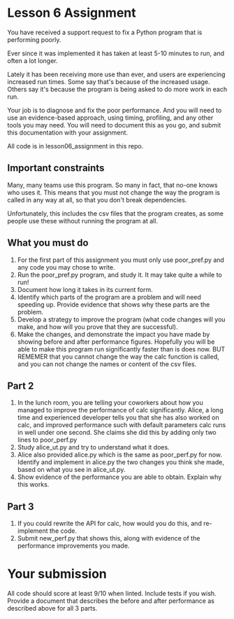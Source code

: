 # Lesson 6 Assignment

You have received a support request to fix a Python program that is performing poorly.

Ever since it was implemented it has taken at least 5-10 minutes to run, and often a lot longer.

Lately it has been receiving more use than ever, and users are experiencing increased run times. Some say that's because of the increased usage. Others say it's because the program is being asked to do more work in each run.

Your job is to diagnose and fix the poor performance. And you will need to use an evidence-based approach, using timing, profiling, and any other tools you may need. You will need to document this as you go, and submit this documentation with your assignment.

All code is in lesson06_assignment in this repo.

## Important constraints
Many, many teams use this program. So many in fact, that no-one knows who uses it. This means that you must not change the way the program is called in any way at all, so that you don't break dependencies.

Unfortunately, this includes the csv files that the program creates, as some people use these without running the program at all.

## What you must do
1. For the first part of this assignment you must only use poor_pref.py and any code you may chose to write.
1. Run the poor_pref.py program, and study it. It may take quite a while to run!
1. Document how long it takes in its current form.
1. Identify which parts of the program are a problem and will need speeding up. Provide evidence that shows why these parts are the problem.
1. Develop a strategy to improve the program (what code changes will you make, and how will you prove that they are successful).
1. Make the changes, and demonstrate the impact you have made by showing before and after performance figures. Hopefully you will be able to make this program run significantly faster than is does now. BUT REMEMER that you cannot change the way the calc function is called, and you can not change the names or content of the csv files.

## Part 2
1. In the lunch room, you are telling your coworkers about how you managed to improve the performance of calc significantly. Alice, a long time and experienced developer tells you that she has also worked on calc, and improved performance such with default parameters calc runs in well under one second. She claims she did this by adding only two lines to poor_perf.py
1. Study alice_ut.py and try to understand what it does.
1. Alice also provided alice.py which is the same as poor_perf.py for now. Identify and implement in alice.py the two changes you think she made, based on what you see in alice_ut.py.
1. Show evidence of the performance you are able to obtain. Explain why this works.

## Part 3
1. If you could rewrite the API for calc, how would you do this, and re-implement the code.
1. Submit new_perf.py that shows this, along with evidence of the performance improvements you made.


# Your submission
All code should score at least 9/10 when linted. Include tests if you wish. Provide a document that describes the before and after performance as described above for all 3 parts.

